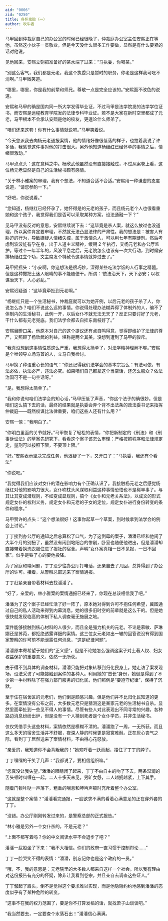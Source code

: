 ```yaml
---
aid: "0006"
zid: "0250"
title: 各怀鬼胎（一）
author: 吹牛者
---
```


马甲回到仲裁庭自己的办公室的时候已经很晚了，仲裁庭办公室主任安熙正在等他，虽然这小伙子一贯敬业，但是今天没什么很多工作要做，显然是有什么要紧的话对他说。

见他回来，安熙立刻把准备好的茶水端了过来：“马执委，你喝茶。”

“别这么客气，我们都是元老，我这个执委只是暂时的职务，你老是这样我可吃不消啊。”马甲微笑道。

“哪里，哪里，你是我的前辈和师兄。尊敬一点是完全应该的。”安熙面不改色的说道。

安熙和马甲的确是国内同一所大学发得毕业证，不过马甲是法学院发的法学学位证书，而安熙是远程教育学院发的法律专科毕业证。若不是大家在新时空里都成了元老，马甲根本不会承认安熙是他的校友，更遑论什么师弟了。

“咱们还来这套！你有什么事情就说吧。”马甲笑着说。

“今天您派我去向杨元老通报案情，他的情绪好像很低落的样子，也拉着我说了许多话，我感觉这件事对他的打击很大。另外他知道杨继红已经怀孕的事情之后，情绪很激动。”

马甲点点头：这在意料之中。杨欣武他虽然没有直接接触过，不过从案卷上看，这位杨元老显然是自己的生活秘书颇有感情。

“关于林小雅案的审理，我有个想法，不知道合适不合适。”安熙用一种谦虚的态度说道，“请您参酌一下。”

“好吧，你说说看。”

“您知道，杨继红已经怀孕了，她怀得是的元老的孩子，而且杨元老个人也很看重她和这个孩子，我觉得我们是否可以采取某种方案，设法通融一下？”

见马甲没有反对的意思，安熙继续说下去：“这毕竟是杀人案，就这么放过也没道理，所以案件肯定要审理，不然就无法凸显法律的严肃性。我的想法是：被害人有胁迫的行为，导致嫌疑人情绪失控，属于激情杀人，可以判七年有期徒刑。然后考虑到波波娃有孕在身，出于人道主义精神，缓期 2 年执行，交杨元老和办公厅监护。等过个一年半年的，风波平息之后，元老院怎么也该有一次大行动，到时候安排杨继红立个功，文主席发个特赦令这事情就算过去了。”

马甲摇摇头：“小安啊，你这想法是很巧妙，深得某些吃法学饭的人行事之精髓。但是这种撒把土迷人眼睛的事不能随便干。所谓：‘依法治天下，天下必安；以权谋治天下，人心必乱。’”

安熙迟疑道：“这毕竟牵扯到元老啊。”

“杨继红只是一个生活秘书，仲裁庭就可以为她开例，以后元老的孩子杀了人，你说怎么办？咱们不说这么远的事情。你说得处理办法糊弄得了体制外的人，骗不了体制内的生活秘书，此例一开，以后女仆不就无法无天了？反正只要讨好了元老，干什么都有元老兜底。我们法学会都去自挂东南枝好了。”

安熙目瞪口呆，他原本对自己的这个提议还有点自鸣得意，觉得即维护了法律的尊严，又照顾了杨欣武的利益，堪称是两全其美，没想到遭到了马甲的驳斥。

“我真没想到这事情性质这么严重，我想得太简单了，对法学精神理解不够。”安熙是个唯领导立场马首的人，立马自我检讨。

马甲换了种语重心长的语气：“你还记得我们法学会的基本宗旨么：有法可依，有法必依，执法必严，违法必究。如果咱们自己都拿这个当空话，还怎么服众？依法治国可不是一句空话呀。”

“是。我想得太简单了。”

“我和你说句咱们法学会的知心话，”马甲压低了声音，“你这个法子的确很妙。但是咱们这么搞下去的话，最终的结果就是执委会弄个背不出法条的政法委书记来指挥仲裁庭——既然权谋比法律重要，咱们这些人还有什么用？”

安熙一惊：“我明白了。”

“你明白里面的关节就好。”马甲恢复了轻松的表情，“你把新制定的《刑法》和《刑事诉讼法》的草案先研究下，看看这个案子该怎么审理：严格按照程序和法律规定走，量刑可以按照下限，不要顶上限。”

“好。”安熙表示坚决完成任务，他迟疑了一下，又开口了：“马执委，我还有个看法”

“你说吧。”

“我觉得我们应该对女仆的潜在影响力有个正确认识了。我接触杨元老之后感觉杨继红对他的影响力很大，女仆吹枕头风谋取利益这种事情恐怕也不是稀罕事了。与其让其变成潜规则，不如变成显规则，搞个《女仆和元老关系法》，以成文的形式规定女仆的权利义务，规定女仆和元老的子女的定位，规定女仆进行身份转变的条件和程序。”

马甲赞许的点头：“这个想法很好！这事你起草一个草案，到时候拿到法学会的例会上讨论。”

丁丁接到办公厅的通知之后总算松了口气，为了这倒霉的案子，潘潘已经和他闹了大半个月的别扭了，虽然没有闹到站阳台的惨剧，卧室也随便他进出，但是潘潘却直接带着换洗衣服住进了报社的宿舍。声明“女仆案真相一日不见报，一日不回家”。似乎是铁了心的要他投降。

为了家庭和睦问题，丁丁没少往办公厅打电话，还亲自去了几回，总算得到了办公厅的许可。接着，从警察总部送来了案情通报。

丁丁赶紧亲自带着材料去找潘潘了。

“好了，亲爱的，林小雅案的案情通报已经来了，你现在总该相信我了吧。”

潘潘为了这个案子已经忙活了好一阵了，原本她对得到许可不抱任何希望，冀图通过自己的私人活动来得到内幕消息。她的很多旧时空的前辈就是这么干的。但是她很快就发现临高的体制下私人调查毫无施展之地。

案件能够接触到核心材料的人很少，而且全是强力机关的元老。不论是慕敏、萨琳娜还是苏菀，都拒绝透露详细的案情。这三位女元老如出一辙的回答说没有得到国家警察的许可前不能泄露任何消息，“这是纪律问题”。

潘潘原本寄希望于她们的“正义感”，但是不论她怎么强调这案子对土著人权、妇女权益保护的重要意义，依然一无所获。

由于得不到具体的调查材料，潘潘只能把对象转移到归化民身上。她走访了案发现场，设法采访了可能接触到案件的各种人。利用她的“首长”身份，她倒是得到了不少第一手材料除了在强力部门服务的归化民，他们照例是“要遵守纪律”，保持了沉默。

至于住在宿舍区的元老们，他们倒是颇感兴趣，但是他们并不比归化民知道的更多。在案情没有公布之前，大多数元老只是猜测这是某家元老的生活秘书自杀。显然里面牵扯到一些见不得人的事情。尽管有些人对此表现出不同寻常的兴趣，各种路边消息纷纷出炉，但是没有一个人猜到死者是个女仆学员，并非生活秘书。

仅仅凭借手头这些材料，案情依然是模糊不清的。潘潘跑了一周，一无所获。而且这么多天的宿舍生活并不舒服，夜深人静的时候更是寂寞难耐。正在灰心丧气之际，看到丁丁居然送来了案情材料，不由得心花怒放。

“亲爱的，我知道你不会背叛我的！”她欢呼着一跃而起，搂住了丁丁的脖子。

丁丁嘿嘿的干笑了几声：“我都说了，要相信组织嘛。”

“您真没让我失望。”潘潘的眼睛闭了起来，丁丁不由自主的吻了下去，两条湿润的舌头顿时纠缠在一起。二人十多天未见，男旷女怨，二人越拥越紧，上下其手。

随着门锁咔哒一声落下，粗重的喘息和呻吟声顿时充斥着整个办公室。

“这就是整个案情？”潘潘看完通报，一脸欲求不满的看着心满意足的正在穿外套的丁丁。

“没错。办公厅刚刚转发过来的，是警察总部的正式报告。”

“林小雅是另外一个女仆杀的，不是元老？”

“上面不都写着吗？你的中文阅读水平不会退步了吧？”

潘潘一屁股坐了下来：“我不大相信。你们的政府一直习惯于控制舆论……”

丁丁一脸哭笑不得的表情：“潘潘，别忘记你也是这个政府的一员。”

“哦，不，我的意思是：元老院里的大多数人都来自这样一个社会。所以我有理由对这份报告有充分的怀疑，除非让我看到卷宗，并且亲自去调查这些证人。”

丁丁皱起了眉头，倒不是觉得这个要求难以实现，而是他隐隐约约地感到潘潘的态度似乎有了某种危险的转变。

“这事不在我的权力范围了，要是你不打算发稿的话，就找萧子山谈谈吧。”

“我当然要去，一定要查个水落石出！”潘潘信心满满。
